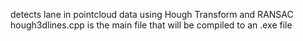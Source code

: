 detects lane in pointcloud data using Hough Transform and RANSAC
hough3dlines.cpp is the main file that will be compiled to an .exe file
